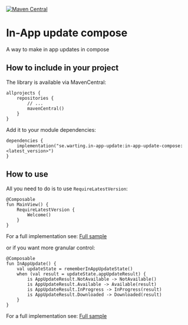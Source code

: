 [![Maven Central](https://maven-badges.herokuapp.com/maven-central/se.warting.in-app-update/in-app-update-compose/badge.png)](https://maven-badges.herokuapp.com/maven-central/se.warting.in-app-update/in-app-update-compose)

# In-App update compose

A way to make in app updates in compose

## How to include in your project

The library is available via MavenCentral:

```
allprojects {
    repositories {
        // ...
        mavenCentral()
    }
}
```

Add it to your module dependencies:

```
dependencies {
    implementation("se.warting.in-app-update:in-app-update-compose:<latest_version>")
}
```

## How to use

All you need to do is to use `RequireLatestVersion`:
```
@Composable
fun MainView() {
    RequireLatestVersion {
        Welcome()
    }
}
```
For a full implementation
see: [Full sample](app/src/main/java/se/warting/appupdatecompose/UiActivity.kt)

or if you want more granular control:
```
@Composable
fun InAppUpdate() {
    val updateState = rememberInAppUpdateState()
    when (val result = updateState.appUpdateResult) {
        is AppUpdateResult.NotAvailable -> NotAvailable()
        is AppUpdateResult.Available -> Available(result)
        is AppUpdateResult.InProgress -> InProgress(result)
        is AppUpdateResult.Downloaded -> Downloaded(result)
    }
}
```

For a full implementation
see: [Full sample](app/src/main/java/se/warting/appupdatecompose/MainActivity.kt)
